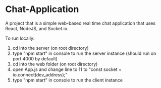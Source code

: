 # Chat-Application

A project that is a simple web-based real time chat application that uses React, NodeJS, and Socket.io.

To run locally:
1. cd into the server (on root directory)
2. type "npm start" in console to run the server instance (should run on port 4000 by default)
3. cd into the web folder (on root directory)
4. open App.js and change line to 11 to "const socket = io.connect(dev_address);"
5. type "npm start" in console to run the client instance
